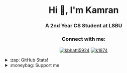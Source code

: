 <h1 align="center">Hi 👋, I'm Kamran</h1>
<h3 align="center">A 2nd Year CS Student at LSBU</h3>

<h3 align="center">Connect with me:</h3>
<p align="center">
<a
 href="https://linkedin.com/in/kbhatti5924" target="blank"><img 
align="center" 
src="https://img.shields.io/badge/LinkedIn-0077B5?style=for-the-badge&logo=linkedin&logoColor=white"
 alt="kbhatti5924" /></a>
<a 
href="https://www.hackerrank.com/k1874" target="blank"><img 
align="center" 
src="https://img.shields.io/badge/-Hackerrank-2EC866?style=for-the-badge&logo=HackerRank&logoColor=white"
 alt="k1874"/></a></p>
<details>
 <summary>:zap: GitHub Stats!</summary>
<!--START_SECTION:waka-->
📊 **This Week I Spent My Time On** 

```text
⌚︎ Time Zone: Europe/London

💬 Programming Languages: 
C                        10 hrs 12 mins      ███████████████░░░░░░░░░░   62.97% 
Python                   2 hrs 27 mins       ███░░░░░░░░░░░░░░░░░░░░░░   15.21% 
Other                    43 mins             █░░░░░░░░░░░░░░░░░░░░░░░░   4.44% 
Markdown                 33 mins             ░░░░░░░░░░░░░░░░░░░░░░░░░   3.45% 
YAML                     30 mins             ░░░░░░░░░░░░░░░░░░░░░░░░░   3.17%

🔥 Editors: 
VS Code                  15 hrs 11 mins      ███████████████████████░░   93.78% 
Word                     43 mins             █░░░░░░░░░░░░░░░░░░░░░░░░   4.43% 
Eclipse                  17 mins             ░░░░░░░░░░░░░░░░░░░░░░░░░   1.79%

🐱‍💻 Projects: 
VICE_CHESS_ENGINE        7 hrs 12 mins       ███████████░░░░░░░░░░░░░░   44.49% 
sudoku                   3 hrs 32 mins       █████░░░░░░░░░░░░░░░░░░░░   21.84% 
flappyai                 2 hrs 45 mins       ████░░░░░░░░░░░░░░░░░░░░░   17.07% 
blog                     47 mins             █░░░░░░░░░░░░░░░░░░░░░░░░   4.88% 
Unknown Project          44 mins             █░░░░░░░░░░░░░░░░░░░░░░░░   4.57%

💻 Operating System: 
Windows                  16 hrs 11 mins      █████████████████████████   100.0%

```

**I Mostly Code in Python** 

```text
Python                   3 repos             █████░░░░░░░░░░░░░░░░░░░░   23.08% 
Java                     3 repos             █████░░░░░░░░░░░░░░░░░░░░   23.08% 
JavaScript               2 repos             ███░░░░░░░░░░░░░░░░░░░░░░   15.38% 
Jupyter Notebook         1 repo              ██░░░░░░░░░░░░░░░░░░░░░░░   7.69% 
Shell                    1 repo              ██░░░░░░░░░░░░░░░░░░░░░░░   7.69%

```



 Last Updated on 23/08/2021
<!--END_SECTION:waka-->
</details>
<details>
<summary>:moneybag: Support me</summary>

[![ko-fi](https://www.ko-fi.com/img/githubbutton_sm.svg)](https://ko-fi.com/P5P12XM2D)

<noscript><a href="https://liberapay.com/k5924/donate"><img alt="Donate using Liberapay" src="https://liberapay.com/assets/widgets/donate.svg"></a></noscript>

<p><a href="https://www.buymeacoffee.com/k5924">
<img align="left" src="https://cdn.buymeacoffee.com/buttons/v2/default-yellow.png" height="50" width="210" alt="k5924" /></a></p><br><br>
</details>





